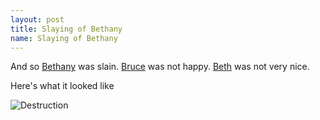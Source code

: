 ```yaml
---
layout: post
title: Slaying of Bethany
name: Slaying of Bethany
---
```


And so [Bethany](/gods/bethany) was slain. [Bruce](/gods/bruce) was not happy. [Beth](/gods/bethany) was not very nice.

Here's what it looked like

![Destruction](/assets/bethany.jpg)
